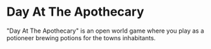 # Day At The Apothecary
 "Day At The Apothecary" is an open world game where you play as a potioneer brewing potions for the towns inhabitants.
